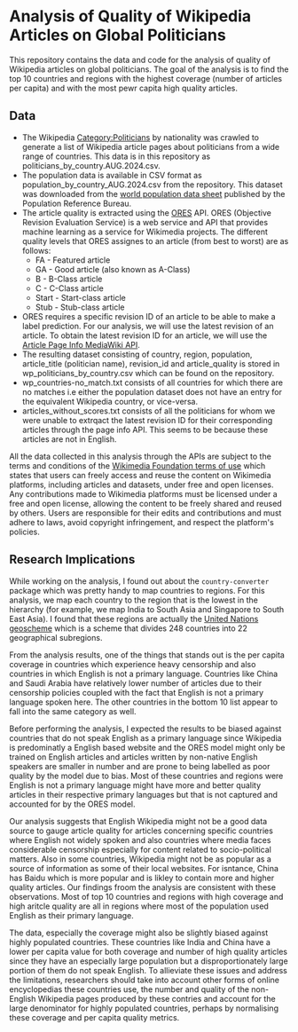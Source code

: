 # Analysis of Quality of Wikipedia Articles on Global Politicians

This repository contains the data and code for the analysis of quality of Wikipedia articles on global politicians. The goal of the analysis is to find the top 10 countries and regions with the highest coverage (number of articles per capita) and with the most pewr capita high quality articles. 

## Data
- The Wikipedia [Category:Politicians](https://en.wikipedia.org/wiki/Category:Politicians_by_nationality) by nationality was crawled to generate a list of Wikipedia article pages about politicians from a wide range of countries. This data is in this repository as politicians_by_country.AUG.2024.csv.
- The population data is available in CSV format as population_by_country_AUG.2024.csv from the repository. This dataset was downloaded from the [world population data sheet](https://www.prb.org/international/indicator/population/table) published by the Population Reference Bureau.
- The article quality is extracted using the [ORES](https://www.mediawiki.org/wiki/ORES) API. ORES (Objective Revision Evaluation Service) is a web service and API that provides machine learning as a service for Wikimedia projects. The different quality levels that ORES assignes to an article (from best to worst) are as follows:
  - FA - Featured article
  - GA - Good article (also known as A-Class)
  - B - B-Class article
  - C - C-Class article
  - Start - Start-class article
  - Stub - Stub-class article
- ORES requires a specific revision ID of an article to be able to make a label prediction. For our analysis, we will use the latest revision of an article. To obtain the latest revision ID for an article, we will use the [Article Page Info MediaWiki API](https://www.mediawiki.org/wiki/API:Info).
- The resulting dataset consisting of country, region, population, article_title (politician name), revision_id and article_quality is stored in wp_politicians_by_country.csv which can be found on the repository.
- wp_countries-no_match.txt consists of  all countries for which there are no matches i.e either the population dataset does not have an entry for the equivalent Wikipedia country, or vice-versa.
- articles_without_scores.txt consists of all the politicians for whom we were unable to extrqact the latest revision ID for their corresponding articles through the page info API. This seems to be because these articles are not in English.

All the data collected in this analysis through the APIs are subject to the terms and conditions of the [Wikimedia Foundation terms of use](https://foundation.wikimedia.org/wiki/Policy:Terms_of_Use) which states that users can freely access and reuse the content on Wikimedia platforms, including articles and datasets, under free and open licenses. Any contributions made to Wikimedia platforms must be licensed under a free and open license, allowing the content to be freely shared and reused by others. Users are responsible for their edits and contributions and must adhere to laws, avoid copyright infringement, and respect the platform's policies.

## Research Implications
While working on the analysis, I found out about the ```country-converter``` package which was pretty handy to map countries to regions. For this analysis, we map each country to the region that is the lowest in the hierarchy (for example, we map India to South Asia and Singapore to South East Asia). I found that these regions are actually the [United Nations geoscheme](https://en.wikipedia.org/wiki/United_Nations_geoscheme#:~:text=The%20United%20Nations%20geoscheme%20is,on%20the%20M49%20coding%20classification.) which is a scheme that divides 248 countries into 22 geographical subregions.

From the analysis results, one of the things that stands out is the per capita coverage in countries which experience heavy censorship and also countries in which English is not a primary language.
Countries like China and Saudi Arabia have relatively lower number of articles due to their censorship policies coupled with the fact that English is not a primary language spoken here. The other countries in the bottom 10 list appear to fall into the same category as well. 

Before performing the analysis, I expected the results to be biased against countries that do not speak English as a primary language since Wikipedia is predominatly a English based website and the ORES model might only be trained on English articles and articles written by non-native English speakers are smaller in number and are prone to being labelled as poor quality by the model due to bias. Most of these countries and regions were English is not a primary language might have more and better quality articles in their respective primary languages but that is not captured and accounted for by the ORES model.

Our analysis suggests that English Wikipedia might not be a good data source to gauge article quality for articles concerning specific countries where English not widely spoken and also countries where media faces considerable censorship especially for content related to socio-political matters. Also in some countries, Wikipedia might not be as popular as a source of information as some of their local websites. For isntance, China has Baidu which is more popular and is likley to contain more and higher quality articles. Our findings froom the analysis are consistent with these observations. Most of top 10 countries and regions with high coverage and high aritcle quality are all in regions where most of the population used English as their primary language. 

The data, especially the coverage might also be slightly biased against highly populated countries. These countries like India and China have a lower per capita value for both coverage and number of high quality articles since they have an especially large population but a disproportionately large portion of them do not speak English. To allieviate these issues and address the limitations, researchers should take into account other forms of online encyclopedias these countries use, the number and quality of the non-English Wikipedia pages produced by these contries and account for the large denominator for highly populated countries, perhaps by normalising these coverage and per capita quality metrics.


